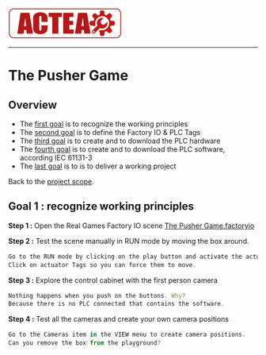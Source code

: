 
![ACTEA](../Logo_ACTEA_2.png)
_____________________________________
# The Pusher Game
## Overview
-   The [first goal](Ex03/Subchapter04_01.md) is to recognize the working principles
-   The [second goal](Ex03/Subchapter04_02.md) is to define the Factory IO & PLC Tags
-   The [third goal](Ex03/Subchapter04_03.md) is to create and to download the PLC hardware
-   The [fourth goal](Ex03/Subchapter04_04.md) is to create and to download the PLC software, according IEC 61131-3
-   The [last goal](Ex03/Subchapter04_05.md) is to is to deliver a working project

Back to the [project scope](Ex03/Subchapter04.md).

## Goal 1 : recognize working principles
**Step 1 :** Open the Real Games Factory IO scene [The Pusher Game.factoryio](../Ex03/Documents/The_Pusher_Game.factoryio)

**Step 2 :** Test the scene manually in RUN mode by moving the box around.
```javascript
Go to the RUN mode by clicking on the play button and activate the actuator Tags.
Click on actuator Tags so you can force them to move.
```
**Step 3 :** Explore the control cabinet with the first person camera
```javascript
Nothing happens when you push on the buttons. Why?
Because there is no PLC connected that contains the software.
```
**Step 4 :** Test all the cameras and create your own camera positions
```javascript
Go to the Cameras item in the VIEW menu to create camera positions.
Can you remove the box from the playground?
```
